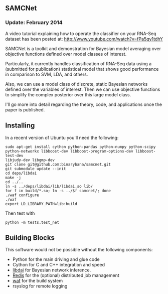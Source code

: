 ## SAMCNet

### Update: February 2014

A video tutorial explaining how to operate the classifier on your RNA-Seq 
dataset has been posted at: http://www.youtube.com/watch?v=fPa5qy1tdhY

SAMCNet is a toolkit and demonstration for Bayesian model averaging over 
objective functions defined over model classes of interest.

Particularly, it currently handles classification of RNA-Seq data using a 
(submitted for publication) statistical model that shows good performance in 
comparison to SVM, LDA, and others. 

Also, we can use a model class of discrete, static Bayesian 
networks defined over the variables of interest. Then we can use objective functions 
to simplify the complex posterior over this large model class.

I'll go more into detail regarding the theory, code, and applications once the paper
is published.

## Installing
In a recent version of Ubuntu you'll need the following:
```
sudo apt-get install cython python-pandas python-numpy python-scipy 
python-networkx libboost-dev libboost-program-options-dev libboost-test-dev 
libjudy-dev libgmp-dev
git clone git@github.com:binarybana/samcnet.git
git submodule update --init
cd deps/libdai
make -j
cd ../..
ln -s ../deps/libdai/lib/libdai.so lib/
for f in build/*.so; ln -s ../$f samcnet/; done
./waf configure
./waf
export LD_LIBRARY_PATH=lib:build
```

Then test with
```
python -m tests.test_net
```

## Building Blocks

This software would not be possible without the following components:
- Python for the main driving and glue code
- Cython for C and C++ integration and speed
- [libdai](http://cs.ru.nl/~jorism/libDAI/) for Bayesian network inference.
- [Redis](http://redis.io) for the (optional) distributed job management
- [waf](http://code.google.com/p/waf/) for the build system
- rsyslog for remote logging

